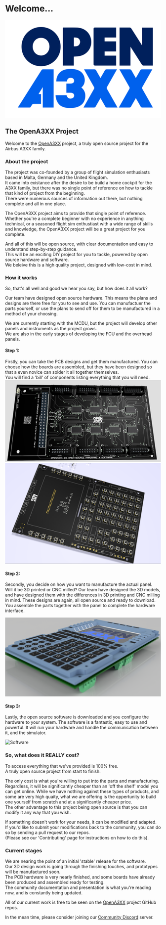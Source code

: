 # Welcome...

[![](https://github.com/OpenA3XX/opena3xx.site/blob/main/assets/images/OPENA3XX%20logo%20RGB.png?raw=true)](https://opena3xx.dev)

## The OpenA3XX Project

Welcome to the [OpenA3XX](https://github.com/OpenA3XX) project, a truly open source project for the Airbus A3XX family.

### About the project

The project was co-founded by a group of flight simulation enthusiasts based in Malta, Germany and the United Kingdom.  
It came into existance after the desire to be build a home cockpit for the A3XX family, but there was no single point of reference on how to tackle that kind of project from the beginning.  
There were numerous sources of information out there, but nothing complete and all in one place.

The OpenA3XX project aims to provide that single point of reference. Whether you're a complete beginner with no experience in anything technical, or a seasoned flight sim enthustiast with a wide range of skills and knowledge, the OpenA3XX project will be a great project for you complete.

And all of this will be open source, with clear documentation and easy to understand step-by-step guidance.  
This will be an exciting DIY project for you to tackle, powered by open source hardware and software.  
We beleive this is a high quality project, designed with low-cost in mind.

### How it works

So, that's all well and good we hear you say, but how does it all work?

Our team have designed open source hardware. This means the plans and designs are there free for you to see and use. You can manufactuer the parts yourself, or use the plans to send off for them to be manufactured in a method of your choosing.

We are currently starting with the MCDU, but the project will develop other panels and instruments as the project grows.  
We are also in the early stages of developing the FCU and the overhead panels.

#### Step 1:

Firstly, you can take the PCB designs and get them manufactured. You can choose how the boards are assembled, but they have been designed so that a even novice can solder it all together themselves.  
You will find a 'bill' of components listing everything that you will need.  
![Hardware Controller](https://raw.githubusercontent.com/OpenA3XX/opena3xx.schematics/main/opena3xx-digital-hardware-controller/visualisation.PNG) ![PCB](https://github.com/OpenA3XX/opena3xx.schematics/blob/main/opena3xx-mcdu/MCDU_Render3.png?raw=true)

#### Step 2:

Secondly, you decide on how you want to manufacture the actual panel. Will it be 3D printed or CNC milled? Our team have designed the 3D models, and have designed them with the differences in 3D printing and CNC milling in mind. These designs are again, all open source and ready to download.  
You assemble the parts together with the panel to complete the hardware interface.

![](.gitbook/assets/render1.png)

#### Step 3:

Lastly, the open source software is downloaded and you configure the hardware to your system. The software is a fantastic, easy to use and powerful. It will run your hardware and handle the communication between it, and the simulator.

![Software](https://github.com/OpenA3XX/opena3xx.configurator.admin/blob/main/src/assets/app.png?raw=true)

### So, what does it REALLY cost?

To access everything that we've provided is 100% free.  
A truly open source project from start to finish.

The only cost is what you're willing to put into the parts and manufacturing.  
Regardless, it will be significantly cheaper than an 'off the shelf' model you can get online. While we have nothing against these types of products, and some are very high quaity, what we are offering is the oppertunity to build one yourself from scratch and at a significantly cheaper price.  
The other advantage to this project being open source is that you can modify it any way that you wish.

If something doesn't work for your needs, it can be modified and adapted.  
If you'd like to submit your modifications back to the community, you can do so by sending a pull request to our repos.  
\(Please see our 'Contributing' page for instructions on how to do this\).

### Current stages

We are nearing the point of an initial 'stable' release for the software.  
Our 3D design work is going through the finishing touches, and prototypes will be manufactured soon.  
The PCB hardware is very nearly finished, and some boards have already been produced and assembled ready for testing.  
The community documentation and presentation is what you're reading now, and is constantly being updated.

All of our current work is free to be seen on the [OpenA3XX](https://github.com/OpenA3XX) project GitHub repos.

In the mean time, please consider joining our [Community Discord](https://discord.gg/d2Ck3SF4EY) server.

